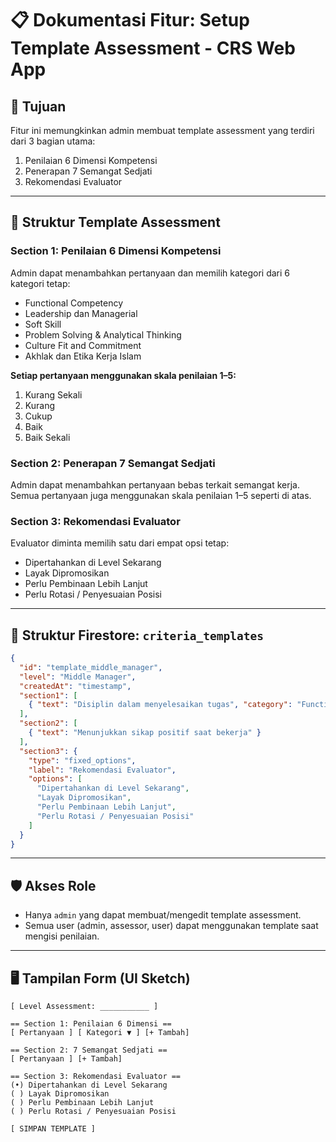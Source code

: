 # 📋 Dokumentasi Fitur: Setup Template Assessment - CRS Web App

## 🎯 Tujuan
Fitur ini memungkinkan admin membuat template assessment yang terdiri dari 3 bagian utama:
1. Penilaian 6 Dimensi Kompetensi
2. Penerapan 7 Semangat Sedjati
3. Rekomendasi Evaluator

---

## 🧩 Struktur Template Assessment

### Section 1: Penilaian 6 Dimensi Kompetensi
Admin dapat menambahkan pertanyaan dan memilih kategori dari 6 kategori tetap:

- Functional Competency
- Leadership dan Managerial
- Soft Skill
- Problem Solving & Analytical Thinking
- Culture Fit and Commitment
- Akhlak dan Etika Kerja Islam

**Setiap pertanyaan menggunakan skala penilaian 1–5:**
1. Kurang Sekali
2. Kurang
3. Cukup
4. Baik
5. Baik Sekali

### Section 2: Penerapan 7 Semangat Sedjati
Admin dapat menambahkan pertanyaan bebas terkait semangat kerja.
Semua pertanyaan juga menggunakan skala penilaian 1–5 seperti di atas.

### Section 3: Rekomendasi Evaluator
Evaluator diminta memilih satu dari empat opsi tetap:
- Dipertahankan di Level Sekarang
- Layak Dipromosikan
- Perlu Pembinaan Lebih Lanjut
- Perlu Rotasi / Penyesuaian Posisi

---

## 🧱 Struktur Firestore: `criteria_templates`

```json
{
  "id": "template_middle_manager",
  "level": "Middle Manager",
  "createdAt": "timestamp",
  "section1": [
    { "text": "Disiplin dalam menyelesaikan tugas", "category": "Functional Competency" }
  ],
  "section2": [
    { "text": "Menunjukkan sikap positif saat bekerja" }
  ],
  "section3": {
    "type": "fixed_options",
    "label": "Rekomendasi Evaluator",
    "options": [
      "Dipertahankan di Level Sekarang",
      "Layak Dipromosikan",
      "Perlu Pembinaan Lebih Lanjut",
      "Perlu Rotasi / Penyesuaian Posisi"
    ]
  }
}
```

---

## 🛡️ Akses Role

- Hanya `admin` yang dapat membuat/mengedit template assessment.
- Semua user (admin, assessor, user) dapat menggunakan template saat mengisi penilaian.

---

## 🖥️ Tampilan Form (UI Sketch)

```
[ Level Assessment: ___________ ]

== Section 1: Penilaian 6 Dimensi ==
[ Pertanyaan ] [ Kategori ▼ ] [+ Tambah]

== Section 2: 7 Semangat Sedjati ==
[ Pertanyaan ] [+ Tambah]

== Section 3: Rekomendasi Evaluator ==
(•) Dipertahankan di Level Sekarang
( ) Layak Dipromosikan
( ) Perlu Pembinaan Lebih Lanjut
( ) Perlu Rotasi / Penyesuaian Posisi

[ SIMPAN TEMPLATE ]
```